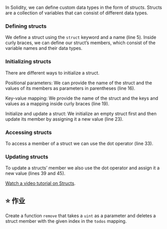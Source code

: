 In Solidity, we can define custom data types in the form of *structs*. Structs are a collection of variables that can consist of different data types.

### Defining structs
We define a struct using the `struct` keyword and a name (line 5). Inside curly braces, we can define our struct’s members, which consist of the variable names and their data types.

### Initializing structs
There are different ways to initialize a struct.

Positional parameters: We can provide the name of the struct and the values of its members as parameters in parentheses (line 16).

Key-value mapping: We provide the name of the struct and the keys and values as a mapping inside curly braces (line 19).

Initialize and update a struct: We initialize an empty struct first and then update its member by assigning it a new value (line 23).

### Accessing structs
To access a member of a struct we can use the dot operator (line 33). 

### Updating structs
To update a structs’ member we also use the dot operator and assign it a new value (lines 39 and 45).

<a href="https://www.youtube.com/watch?v=kYBHq7EmFBc" target="_blank">Watch a video tutorial on Structs</a>.

## ⭐️ 作业
Create a function `remove` that takes a `uint` as a parameter and deletes a struct member with the given index in the `todos` mapping.
